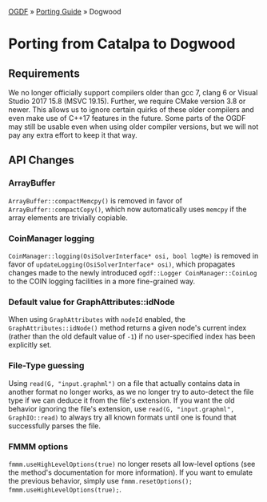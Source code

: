 [OGDF](../../README.md) » [Porting Guide](../porting.md) » Dogwood

# Porting from Catalpa to Dogwood

## Requirements

We no longer officially support compilers older than gcc 7, clang 6 or Visual Studio 2017 15.8 (MSVC 19.15). Further, we require CMake version 3.8 or newer.
This allows us to ignore certain quirks of these older compilers and even make use of C++17 features in the future.
Some parts of the OGDF may still be usable even when using older compiler versions, but we will not pay any extra effort to keep it that way.

## API Changes

### ArrayBuffer
`ArrayBuffer::compactMemcpy()` is removed in favor of `ArrayBuffer::compactCopy()`, which now automatically uses `memcpy` if the array elements are trivially copiable.

### CoinManager logging
`CoinManager::logging(OsiSolverInterface* osi, bool logMe)` is removed in favor of `updateLogging(OsiSolverInterface* osi)`,
which propagates changes made to the newly introduced `ogdf::Logger CoinManager::CoinLog` to the COIN logging facilities
in a more fine-grained way.

### Default value for GraphAttributes::idNode
When using `GraphAttributes` with `nodeId` enabled, the `GraphAttributes::idNode()` method returns a given node's current
index (rather than the old default value of `-1`) if no user-specified index has been explicitly set.

### File-Type guessing
Using `read(G, "input.graphml")` on a file that actually contains data in another format no longer works,
as we no longer try to auto-detect the file type if we can deduce it from the file's extension.
If you want the old behavior ignoring the file's extension, use `read(G, "input.graphml", GraphIO::read)`
to always try all known formats until one is found that successfully parses the file.

### FMMM options
`fmmm.useHighLevelOptions(true)` no longer resets all low-level options (see the method's documentation for more information).
If you want to emulate the previous behavior, simply use `fmmm.resetOptions(); fmmm.useHighLevelOptions(true);`.
